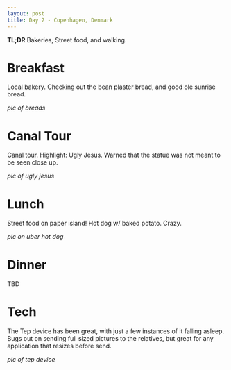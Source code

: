 ```yaml
---
layout: post
title: Day 2 - Copenhagen, Denmark
---
```


**TL;DR** Bakeries, Street food, and walking.

# Breakfast

Local bakery. Checking out the bean plaster bread, and good ole sunrise bread.

_*pic of breads*_

# Canal Tour

Canal tour. Highlight: Ugly Jesus. Warned that the statue was not meant to be seen close up.

_*pic of ugly jesus*_
# Lunch

Street food on paper island! Hot dog w/ baked potato. Crazy.

_*pic on uber hot dog*_

# Dinner

TBD

# Tech

The Tep device has been great, with just a few instances of it falling asleep.  Bugs out on sending full sized pictures to the relatives, but great for any application that resizes before send.

_*pic of tep device*_